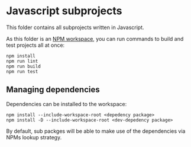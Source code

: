 # Javascript subprojects

This folder contains all subprojects written in Javascript.

As this folder is an [NPM workspace][npm-workspace], you can run commands to build and test projects all at once:

```console
npm install
npm run lint
npm run build
npm run test
```

[npm-workspace]: https://docs.npmjs.com/cli/v10/using-npm/workspaces

## Managing dependencies

Dependencies can be installed to the workspace:

```console
npm install --include-workspace-root <depedency package>
npm install -D --include-workspace-root <dev-depedency package>
```

By default, sub packges will be able to make use of the dependencies via NPMs lookup strategy.
